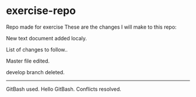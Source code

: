 # exercise-repo
Repo made for exercise 
These are the changes I will make to this repo:

New text document added localy.

List of changes to follow..


Master file edited.

develop branch deleted.

------------------------
GitBash used.
Hello GitBash.
Conflicts resolved.
